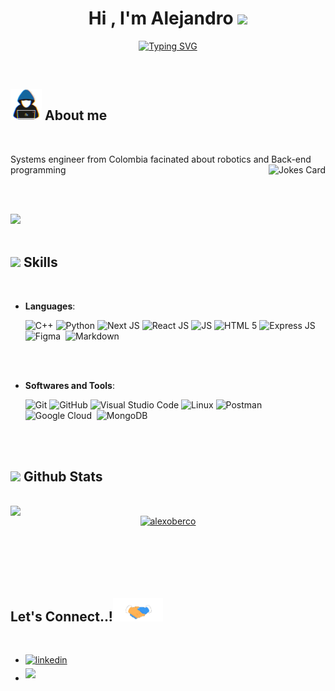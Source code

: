 <h1 align="center"><b>Hi , I'm Alejandro </b><img src="https://media.giphy.com/media/hvRJCLFzcasrR4ia7z/giphy.gif" width="35"></h1>

<p align="center">
  <a href="https://git.io/typing-svg"><img src="https://readme-typing-svg.herokuapp.com?font=Fira+Code&pause=1000&color=F70000&random=false&width=435&lines=Systems+Engineer+Student;Back-End+Developer;IEEE+RAS+Student+Chapter+Senior+;Robotics+lover+..%3C3;I+use+arch+BTW+" alt="Typing SVG" /></a>
</p>
<br>

## <picture><img src = "https://github.com/0xAbdulKhalid/0xAbdulKhalid/raw/main/assets/mdImages/about_me.gif" width = 50px></picture> **About me**

<br>

Systems engineer from Colombia facinated about robotics and Back-end programming
<img src="https://readme-jokes.vercel.app/api" alt="Jokes Card" align="right"/>

<br><br>


<img src="https://user-images.githubusercontent.com/73097560/115834477-dbab4500-a447-11eb-908a-139a6edaec5c.gif"><br><br>

## <img src="https://media2.giphy.com/media/QssGEmpkyEOhBCb7e1/giphy.gif?cid=ecf05e47a0n3gi1bfqntqmob8g9aid1oyj2wr3ds3mg700bl&rid=giphy.gif" width ="25"><b> Skills</b>
<br>

<p align="center">

- **Languages**:
    

  ![C++](https://img.shields.io/badge/C++%20-%2300599C.svg?style=for-the-badge&logo=c%2B%2B&logoColor=white)
  ![Python](https://img.shields.io/badge/Python%20-%2314354C.svg?style=for-the-badge&logo=python&logoColor=white)
  ![Next JS](https://img.shields.io/badge/Next_JS-black?style=for-the-badge&logo=Next.js&logoColor=white)
  ![React JS](https://img.shields.io/badge/React-20232A?style=for-the-badge&logo=react&logoColor=61DAFB)
  ![JS](https://img.shields.io/badge/JavaScript-F7DF1E?style=for-the-badge&logo=javascript&logoColor=black)
  ![HTML 5](https://img.shields.io/badge/HTML_5-e34c26?style=for-the-badge&logo=html5&logoColor=white)
  ![Express JS](https://img.shields.io/badge/Express.js-404D59?style=for-the-badge&logo=Express&logoColor=white)
  ![Figma](https://img.shields.io/badge/figma-%23F24E1E.svg?style=for-the-badge&logo=figma&logoColor=white)&nbsp;
  ![Markdown](https://img.shields.io/badge/markdown-%23000000.svg?style=for-the-badge&logo=markdown&logoColor=white)&nbsp;
  

<br>

<br>

- **Softwares and Tools**:

    ![Git](https://img.shields.io/badge/git-%23F05033.svg?style=for-the-badge&logo=git&logoColor=white)
    ![GitHub](https://img.shields.io/badge/github-%23121011.svg?style=for-the-badge&logo=github&logoColor=white)
    ![Visual Studio Code](https://img.shields.io/badge/Visual%20Studio%20Code-0078d7.svg?style=for-the-badge&logo=visual-studio-code&logoColor=white)
    ![Linux](https://img.shields.io/badge/Linux-FCC624?style=for-the-badge&logo=linux&logoColor=black)
    ![Postman](https://img.shields.io/badge/Postman-FF6C37?style=for-the-badge&logo=postman&logoColor=white)&nbsp;
    ![Google Cloud](https://img.shields.io/badge/GoogleCloud-%234285F4.svg?style=for-the-badge&logo=google-cloud&logoColor=white)&nbsp;
    ![MongoDB](https://img.shields.io/badge/MongoDB-%234ea94b.svg?style=for-the-badge&logo=mongodb&logoColor=white)&nbsp;


<br>

<br>


## <img src="https://media.giphy.com/media/iY8CRBdQXODJSCERIr/giphy.gif" width="35"><b> Github Stats </b>
<br>

<div align="center">

<a href="https://github.com/0xabdulkhalid/">
  <img src="https://github-readme-stats.vercel.app/api?username=alexoberco&include_all_commits=true&count_private=true&show_icons=true&line_height=20&title_color=7A7ADB&icon_color=2234AE&text_color=D3D3D3&bg_color=0,000000,130F40" width="450" align="left"/>
  <img src="https://github-readme-stats.vercel.app/api/top-langs?username=alexoberco&show_icons=true&locale=en&layout=compact&line_height=20&title_color=7A7ADB&icon_color=2234AE&text_color=D3D3D3&bg_color=0,000000,130F40" width="375"  alt="alexoberco"/>

</a>
</div>

<br>
<br>
<br>

<br>
<br>

## <b> Let's Connect..!</b><img src="https://github.com/0xAbdulKhalid/0xAbdulKhalid/raw/main/assets/mdImages/handshake.gif" width ="80">
<br>
<div align='left'>

<ul>

<li>
<a href="https://linkedin.com/in/alexoberco" target="_blank">
<img src="https://img.shields.io/badge/linkedin:  alexoberco-%2300acee.svg?color=405DE6&style=for-the-badge&logo=linkedin&logoColor=white" alt=linkedin style="margin-bottom: 5px;"/>
</a>
</li>


<li>
<a href="mailto:alejandro.bermudez.fajardo@gmail.com" target="_blank">
<img src="https://img.shields.io/badge/gmail:  alexoberco-%23EA4335.svg?style=for-the-badge&logo=gmail&logoColor=white" t=mail style="margin-bottom: 5px;" />
</a>
</li>
	
</ul>
</div>

<br>



